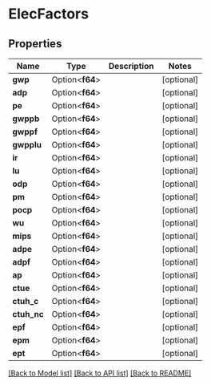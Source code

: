 # ElecFactors

## Properties

Name | Type | Description | Notes
------------ | ------------- | ------------- | -------------
**gwp** | Option<**f64**> |  | [optional]
**adp** | Option<**f64**> |  | [optional]
**pe** | Option<**f64**> |  | [optional]
**gwppb** | Option<**f64**> |  | [optional]
**gwppf** | Option<**f64**> |  | [optional]
**gwpplu** | Option<**f64**> |  | [optional]
**ir** | Option<**f64**> |  | [optional]
**lu** | Option<**f64**> |  | [optional]
**odp** | Option<**f64**> |  | [optional]
**pm** | Option<**f64**> |  | [optional]
**pocp** | Option<**f64**> |  | [optional]
**wu** | Option<**f64**> |  | [optional]
**mips** | Option<**f64**> |  | [optional]
**adpe** | Option<**f64**> |  | [optional]
**adpf** | Option<**f64**> |  | [optional]
**ap** | Option<**f64**> |  | [optional]
**ctue** | Option<**f64**> |  | [optional]
**ctuh_c** | Option<**f64**> |  | [optional]
**ctuh_nc** | Option<**f64**> |  | [optional]
**epf** | Option<**f64**> |  | [optional]
**epm** | Option<**f64**> |  | [optional]
**ept** | Option<**f64**> |  | [optional]

[[Back to Model list]](../README.md#documentation-for-models) [[Back to API list]](../README.md#documentation-for-api-endpoints) [[Back to README]](../README.md)


